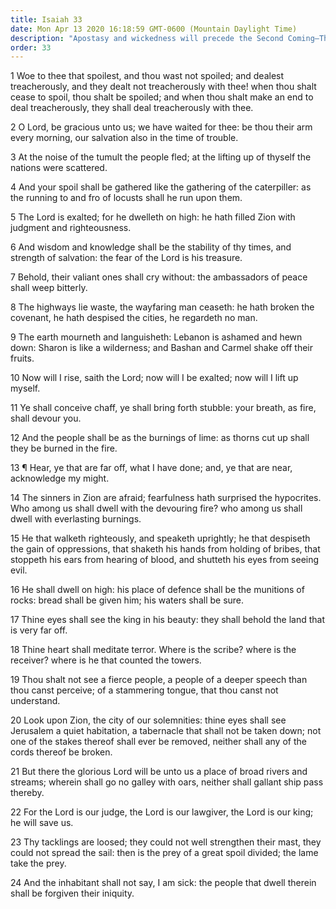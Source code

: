```yaml
---
title: Isaiah 33
date: Mon Apr 13 2020 16:18:59 GMT-0600 (Mountain Daylight Time)
description: "Apostasy and wickedness will precede the Second Coming—The Lord will come with devouring fire—Zion and its stakes will be perfected—The Lord is our Judge, Lawgiver, and King."
order: 33
---
```


1 Woe to thee that spoilest, and thou wast not spoiled; and dealest treacherously, and they dealt not treacherously with thee! when thou shalt cease to spoil, thou shalt be spoiled; and when thou shalt make an end to deal treacherously, they shall deal treacherously with thee.

2 O Lord, be gracious unto us; we have waited for thee: be thou their arm every morning, our salvation also in the time of trouble.

3 At the noise of the tumult the people fled; at the lifting up of thyself the nations were scattered.

4 And your spoil shall be gathered like the gathering of the caterpiller: as the running to and fro of locusts shall he run upon them.

5 The Lord is exalted; for he dwelleth on high: he hath filled Zion with judgment and righteousness.

6 And wisdom and knowledge shall be the stability of thy times, and strength of salvation: the fear of the Lord is his treasure.

7 Behold, their valiant ones shall cry without: the ambassadors of peace shall weep bitterly.

8 The highways lie waste, the wayfaring man ceaseth: he hath broken the covenant, he hath despised the cities, he regardeth no man.

9 The earth mourneth and languisheth: Lebanon is ashamed and hewn down: Sharon is like a wilderness; and Bashan and Carmel shake off their fruits.

10 Now will I rise, saith the Lord; now will I be exalted; now will I lift up myself.

11 Ye shall conceive chaff, ye shall bring forth stubble: your breath, as fire, shall devour you.

12 And the people shall be as the burnings of lime: as thorns cut up shall they be burned in the fire.

13 ¶ Hear, ye that are far off, what I have done; and, ye that are near, acknowledge my might.

14 The sinners in Zion are afraid; fearfulness hath surprised the hypocrites. Who among us shall dwell with the devouring fire? who among us shall dwell with everlasting burnings.

15 He that walketh righteously, and speaketh uprightly; he that despiseth the gain of oppressions, that shaketh his hands from holding of bribes, that stoppeth his ears from hearing of blood, and shutteth his eyes from seeing evil.

16 He shall dwell on high: his place of defence shall be the munitions of rocks: bread shall be given him; his waters shall be sure.

17 Thine eyes shall see the king in his beauty: they shall behold the land that is very far off.

18 Thine heart shall meditate terror. Where is the scribe? where is the receiver? where is he that counted the towers.

19 Thou shalt not see a fierce people, a people of a deeper speech than thou canst perceive; of a stammering tongue, that thou canst not understand.

20 Look upon Zion, the city of our solemnities: thine eyes shall see Jerusalem a quiet habitation, a tabernacle that shall not be taken down; not one of the stakes thereof shall ever be removed, neither shall any of the cords thereof be broken.

21 But there the glorious Lord will be unto us a place of broad rivers and streams; wherein shall go no galley with oars, neither shall gallant ship pass thereby.

22 For the Lord is our judge, the Lord is our lawgiver, the Lord is our king; he will save us.

23 Thy tacklings are loosed; they could not well strengthen their mast, they could not spread the sail: then is the prey of a great spoil divided; the lame take the prey.

24 And the inhabitant shall not say, I am sick: the people that dwell therein shall be forgiven their iniquity.

